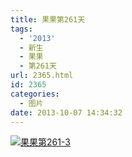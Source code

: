 ```yaml
---
title: 果果第261天
tags:
  - '2013'
  - 新生
  - 果果
  - 第261天
url: 2365.html
id: 2365
categories:
  - 图片
date: 2013-10-07 14:34:32
---
```


[![](http://photo.guolaijie.com/rooufer/uploads/2013/11/果果第261-3.jpg "果果第261-3")](http://photo.guolaijie.com/rooufer/uploads/2013/11/果果第261-3.jpg)